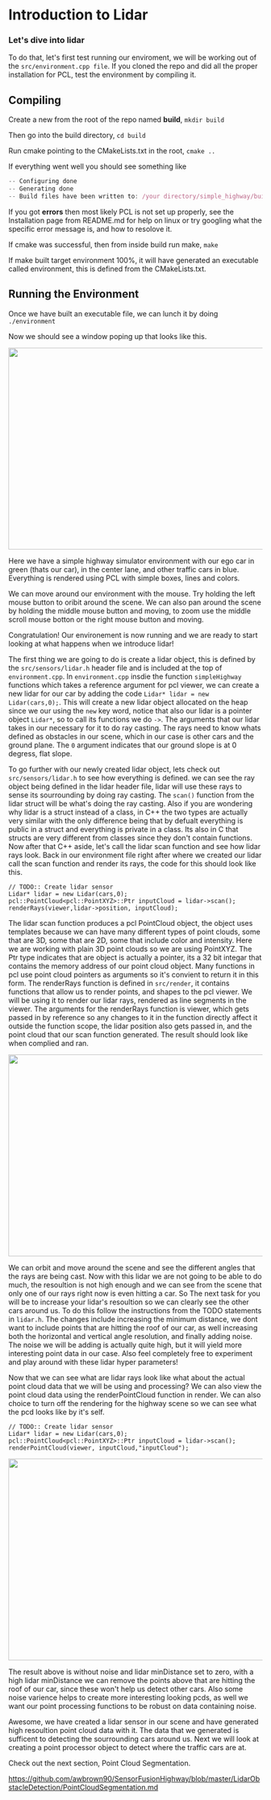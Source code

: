 # Introduction to Lidar

### Let's dive into lidar

To do that, let's first test running our enviroment, we will be working out of the `src/environment.cpp file`. If you cloned the repo and did all the proper installation for PCL, test the environment by compiling it. 

## Compiling 

Create a new from the root of the repo named **build**, `mkdir build`

Then go into the build directory, `cd build`

Run cmake pointing to the CMakeLists.txt in the root, `cmake ..`

If everything went well you should see something like

```javascript
-- Configuring done
-- Generating done
-- Build files have been written to: /your directory/simple_highway/build
```

If you got **errors** then most likely PCL is not set up properly, see the Installation page from README.md for help on linux or try googling what the specific error message is, and how to resolove it.

If cmake was successful, then from inside build run make, `make`

If make built target environment 100%, it will have generated an executable called environment, this is defined from the CMakeLists.txt.

## Running the Environment

Once we have built an executable file, we can lunch it by doing `./environment`

Now we should see a window poping up that looks like this.

<img src="https://github.com/awbrown90/SensorFusionHighway/blob/master/media/environment.png" width="700" height="400" />

Here we have a simple highway simulator environment with our ego car in green (thats our car), in the center lane, and other traffic cars in blue. Everything is rendered using PCL with simple boxes, lines and colors. 

We can move around our environment with the mouse. Try holding the left mouse button to oribit around the scene. We can also pan around the scene by holding the middle mouse button and moving, to zoom use the middle scroll mouse botton or the right mouse button and moving.

Congratulation! Our environement is now running and we are ready to start looking at what happens when we introduce lidar!

The first thing we are going to do is create a lidar object, this is defined by the `src/sensors/lidar.h` header file and is included at the top of `environment.cpp`. In `environment.cpp` insdie the function `simpleHighway` functions which takes a reference argument for pcl viewer, we can create a new lidar for our car by adding the code `Lidar* lidar = new Lidar(cars,0);`. This will create a new lidar object allocated on the heap since we our using the `new` key word, notice that also our lidar is a pointer object `Lidar*`, so to call its functions we do `->`. The arguments that our lidar takes in our necessary for it to do ray casting. The rays need to know whats defined as obstacles in our scene, which in our case is other cars and the ground plane. The `0` argument indicates that our ground slope is at 0 degress, flat slope. 

To go further with our newly created lidar object, lets check out `src/sensors/lidar.h` to see how everything is defined. we can see the ray object being defined in the lidar header file, lidar will use these rays to sense its sourrounding by doing ray casting. The `scan()` function from the lidar struct will be what's doing the ray casting. Also if you are wondering why lidar is a struct instead of a class, in C++ the two types are actually very similar with the only difference being that by defualt everything is public in a struct and everything is private in a class. Its also in C that structs are very different from classes since they don't contain functions. Now after that C++ aside, let's call the lidar scan function and see how lidar rays look. Back in our environment file right after where we created our lidar call the scan function and render its rays, the code for this should look like this.

```
// TODO:: Create lidar sensor 
Lidar* lidar = new Lidar(cars,0);
pcl::PointCloud<pcl::PointXYZ>::Ptr inputCloud = lidar->scan();
renderRays(viewer,lidar->position, inputCloud);
```

The lidar scan function produces a pcl PointCloud object, the object uses templates because we can have many different types of point clouds, some that are 3D, some that are 2D, some that include color and intensity. Here we are working with plain 3D point clouds so we are using PointXYZ. The Ptr type indicates that are object is actually a pointer, its a 32 bit integar that contains the memory address of our point cloud object. Many functions in pcl use point cloud pointers as arguments so it's convient to return it in this form. The renderRays function is defined in `src/render`, it contains functions that allow us to render points, and shapes to the pcl viewer. We will be using it to render our lidar rays, rendered as line segments in the viewer. The arguments for the renderRays function is viewer, which gets passed in by reference so any changes to it in the function directly affect it outside the function scope, the lidar position also gets passed in, and the point cloud that our scan function generated. The result should look like when complied and ran.

<img src="https://github.com/awbrown90/SensorFusionHighway/blob/master/media/rays.png" width="700" height="400" />

We can orbit and move around the scene and see the different angles that the rays are being cast. Now with this lidar we are not going to be able to do much, the resoultion is not high enough and we can see from the scene that only one of our rays right now is even hitting a car. So The next task for you will be to increase your lidar's resoultion so we can clearly see the other cars around us. To do this follow the instructions from the TODO statements in `lidar.h`. The changes include increasing the minimum distance, we dont want to include points that are hitting the roof of our car, as well increasing both the horizontal and vertical angle resolution, and finally adding noise. The noise we will be adding is actually quite high, but it will yield more interesting point data in our case. Also feel completely free to experiment and play around with these lidar hyper parameters!  

Now that we can see what are lidar rays look like what about the actual point cloud data that we will be using and processing? We can also view the point cloud data using the renderPointCloud function in render. We can also choice to turn off the rendering for the highway scene so we can see what the pcd looks like by it's self.

```
// TODO:: Create lidar sensor 
Lidar* lidar = new Lidar(cars,0);
pcl::PointCloud<pcl::PointXYZ>::Ptr inputCloud = lidar->scan();
renderPointCloud(viewer, inputCloud,"inputCloud");
```
<img src="https://github.com/awbrown90/SensorFusionHighway/blob/master/media/pcd1.png" width="700" height="400" />

The result above is without noise and lidar minDistance set to zero, with a high lidar minDistance we can remove the points above that are hitting the roof of our car, since these won't help us detect other cars. Also some noise varience helps to create more interesting looking pcds, as well we want our point processing functions to be robust on data containing noise.

Awesome, we have created a lidar sensor in our scene and have generated high resoultion point cloud data with it. The data that we generated is sufficent to detecting the sourrounding cars around us. Next we will look at creating a point processor object to detect where the traffic cars are at.

Check out the next section, Point Cloud Segmentation.

https://github.com/awbrown90/SensorFusionHighway/blob/master/LidarObstacleDetection/PointCloudSegmentation.md
